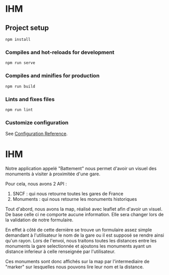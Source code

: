 # IHM

## Project setup
```
npm install
```

### Compiles and hot-reloads for development
```
npm run serve
```

### Compiles and minifies for production
```
npm run build
```

### Lints and fixes files
```
npm run lint
```

### Customize configuration
See [Configuration Reference](https://cli.vuejs.org/config/).
# IHM

Notre application appelé "Battement" nous permet d'avoir un visuel des monuments à visiter à proximitée d'une gare.

Pour cela, nous avons 2 API :
1. SNCF : qui nous retourne toutes les gares de France
2. Monuments : qui nous retourne les monuments historiques

Tout d'abord, nous avons la map, réalisé avec leaflet afin d'avoir un visuel. De base celle ci ne comporte aucune information. Elle sera changer lors de la validation de notre formulaire.

En effet à côté de cette dernière se trouve un formulaire assez simple demandant à l'utilisateur le nom de la gare ou il est supposé se rendre ainsi qu'un rayon.
Lors de l'envoi, nous traitons toutes les distances entre les monuments la gare selectionnée et ajoutons les monuments ayant un distance inferieur à celle renseignée par l'utilisateur.

Ces monuments sont donc affichés sur la map par l'intermediaire de "marker" sur lesquelles nous pouvons lire leur nom et la distance.
